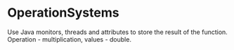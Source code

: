 # OperationSystems
 
Use Java monitors, threads and attributes to store the result of the function. 
Operation - multiplication, values - double.
